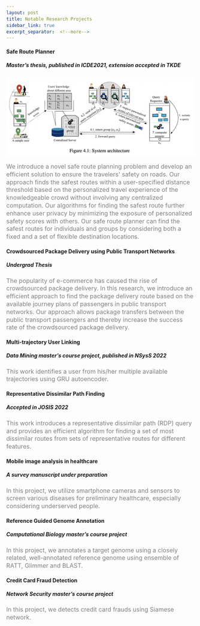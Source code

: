 ```yaml
---
layout: post
title: Notable Research Projects
sidebar_link: true
excerpt_separator:  <!--more-->
---
```


#### Safe Route Planner
##### Master’s thesis, published in ICDE2021, extension accepted in TKDE
![System architecture of safe route planner](/images/saferouteplanner.png "System architecture")
<font size="3rem">
<p style="line-height:1.3;color:gray">
We introduce a novel safe route planning problem and develop an efficient solution to ensure the travelers' safety on roads. Our approach finds the safest routes within a user-specified distance threshold based on the personalized travel experience of the knowledgeable crowd without involving any centralized computation. Our algorithms for finding the safest route further enhance user privacy by minimizing the exposure of personalized safety scores with others. Our safe route planner can find the safest routes for individuals and groups by considering both a fixed and a set of flexible destination locations.
</p>
</font>

#### Crowdsourced Package Delivery using Public Transport Networks
##### Undergrad Thesis
<font size="3rem">
<p style="line-height:1.3;color:gray">
The popularity of e-commerce has caused the rise of crowdsourced package delivery. In this research, we introduce an efficient approach to find the package delivery route based on the available journey plans of passengers in public transport networks. Our approach allows package transfers between the public transport passengers and thereby increase the success rate of the crowdsourced package delivery.
</p>
</font>

#### Multi-trajectory User Linking
##### Data Mining master’s course project, published in NSysS 2022
<font size="3rem">
<p style="line-height:1.3;color:gray">
This work identifies a user from his/her multiple available trajectories using GRU autoencoder.
</p>
</font>

#### Representative Dissimilar Path Finding
##### Accepted in JOSIS 2022
<font size="3rem">
<p style="line-height:1.3;color:gray">
This work introduces a representative dissimilar path (RDP) query and provides an efficient algorithm for finding a set of most dissimilar routes from sets of representative routes for different features.
</p>
</font>

#### Mobile image analysis in healthcare 
##### A survey manuscript under preparation
<font size="3rem">
<p style="line-height:1.3;color:gray">
In this project, we utilize smartphone cameras and sensors to screen various diseases for preliminary healthcare, especially considering
underserved people. 
</p>
</font>

#### Reference Guided Genome Annotation
##### Computational Biology master’s course project
<font size="3rem">
<p style="line-height:1.3;color:gray">
In this project, we annotates a target genome using a closely related, well-annotated reference genome using ensemble of RATT, Glimmer and BLAST.
</p>
</font>

#### Credit Card Fraud Detection 
##### Network Security master’s course project
<font size="3rem">
<p style="line-height:1.3;color:gray">
In this project, we detects credit card frauds using Siamese network.
</p>
</font>


<!-- ## Publications
#### A Privacy-Enhanced and Personalized Safe Route Planner with Crowdsourced Data and Computation
<font size="4"> Fariha Tabassum Islam, Tanzima Hashem, Rifat Shahriyar </font>  
**ICDE 2021** | Core Rank: A* | [Link](https://ieeexplore.ieee.org/abstract/document/9458643/){:target="_blank"} -->




<!-- <font size="2"> We introduce a novel safe route planning problem and develop an efficient solution to ensure the travelers’ safety on roads. Though few research attempts have been made in this regard, all of them assume that people share their sensitive travel experiences with a centralized entity for finding the safest routes, which is not ideal in practice for privacy reasons. Furthermore, existing works formulate the safe route planning query in ways that do not meet a traveler’s need for safe travel on roads. Our approach finds the safest routes within a user-specified distance threshold based on the personalized travel experience of the knowledgeable crowd without involving any centralized computation. We develop a privacy-preserving model to quantify the travel experience of a user into personalized safety scores. Our algorithms for finding the safest route further enhance user privacy by minimizing the exposure of personalized safety scores with others. We implement a working prototype of our solution on the Android platform. Extensive experiments using real datasets show that our approach finds the safest route in seconds with 50% less exposure of personalized safety scores. </font>    -->

<!-- #### A Crowd-enabled Solution for Privacy-Preserving and Personalized Safe Route Planning for Fixed or Flexible Destinations (Full Version)
<font size="4"> Fariha Tabassum Islam, Tanzima Hashem, Rifat Shahriyar </font>  
**arXiv** | [Link](https://arxiv.org/abs/2112.13760){:target="_blank"} -->